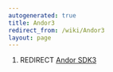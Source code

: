 ```yaml
---
autogenerated: true
title: Andor3
redirect_from: /wiki/Andor3
layout: page
---
```


1.  REDIRECT [Andor SDK3](Andor_SDK3)

